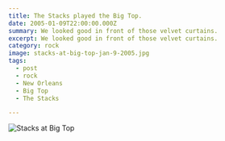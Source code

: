 ```yaml
---
title: The Stacks played the Big Top.
date: 2005-01-09T22:00:00.000Z
summary: We looked good in front of those velvet curtains.
excerpt: We looked good in front of those velvet curtains.
category: rock
image: stacks-at-big-top-jan-9-2005.jpg
tags:
  - post
  - rock
  - New Orleans
  - Big Top
  - The Stacks

---
```


![Stacks at Big Top](/static/images/stacks-at-big-top-jan-9-2005.jpg "Stacks at Big Top")